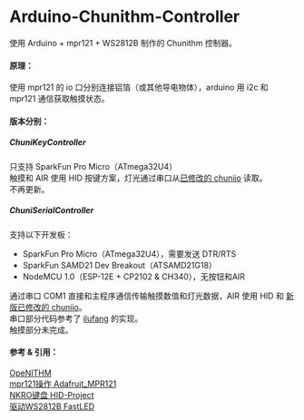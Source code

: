# Arduino-Chunithm-Controller
使用 Arduino + mpr121 + WS2812B 制作的 Chunithm 控制器。

#### 原理：  
使用 mpr121 的 io 口分别连接铝箔（或其他导电物体），arduino 用 i2c 和 mpr121 通信获取触摸状态。    

#### 版本分别：
##### ChuniKeyController
只支持 SparkFun Pro Micro（ATmega32U4）  
触摸和 AIR 使用 HID 按键方案，灯光通过串口从[已修改的 chuniio](ChuniKeyController/chuniio.dll) 读取。  
不再更新。
##### ChuniSerialController
支持以下开发板：
- SparkFun Pro Micro（ATmega32U4），需要发送 DTR/RTS  
- SparkFun SAMD21 Dev Breakout（ATSAMD21G18）  
- NodeMCU 1.0（ESP-12E + CP2102 & CH340），无按钮和AIR  

通过串口 COM1 直接和主程序通信传输触摸数值和灯光数据，AIR 使用 HID 和 [新版已修改的 chuniio](ChuniSerialController/chuniio)。  
串口部分代码参考了 [ilufang](https://github.com/ilufang) 的实现。  
触摸部分未完成。  

#### 参考 & 引用：  
[OpeNITHM](https://github.com/jmontineri/OpeNITHM)  
[mpr121操作 Adafruit_MPR121](https://github.com/adafruit/Adafruit_MPR121)  
[NKRO键盘 HID-Project](https://github.com/NicoHood/HID)  
[驱动WS2812B FastLED](https://github.com/FastLED/FastLED)  
